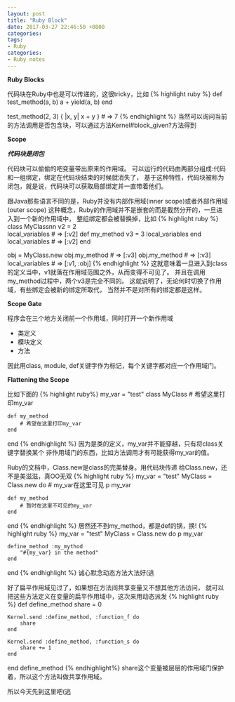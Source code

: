 ```yaml
---
layout: post
title: "Ruby Block"
date: 2017-03-27 22:46:50 +0800
categories:
tags:
- Ruby
categories:
- Ruby notes
---
```


**Ruby Blocks**

代码块在Ruby中也是可以传递的，这很tricky，比如
{% highlight ruby %}
def test_method(a, b)
	a + yield(a, b)
end

test_method(2, 3) { |x, y| x + y }    # => 7
{% endhighlight %}
当然可以询问当前的方法调用是否包含块，可以通过方法Kernel#block_given?方法得到

**Scope**

***代码块是闭包***

代码块可以偷偷的吧变量带出原来的作用域。
可以运行的代码由两部分组成:代码和一组绑定，绑定在代码块结束的时候就消失了，
基于这种特性，代码块被称为闭包，就是说，代码块可以获取局部绑定并一直带着他们。

跟Java那些语言不同的是，Ruby并没有内部作用域(inner scope)或者外部作用域(outer scope)
这种概念，Ruby的作用域并不是嵌套的而是截然分开的，一旦进入到一个新的作用域中，
整组绑定都会被替换掉，比如
{% highlight ruby %}
class MyClassnn
    v2 = 2				
	local_variables		# => [:v2]
	def my_method
		v3 = 3
		local_variables
	end
	local_variables		# => [:v2]
end

obj = MyClass.new 
obj.my_method			# => [:v3]
obj.my_method			# => [:v3]
local_variables			# => [:v1, :obj]
{% endhighlight %}
这就意味着一旦进入到class的定义当中，v1就落在作用域范围之外，从而变得不可见了。
并且在调用my_method过程中，两个v3是完全不同的。
这就说明了，无论何时切换了作用域，有些绑定会被新的绑定所取代，
当然并不是对所有的绑定都是这样。

**Scope Gate**

程序会在三个地方关闭前一个作用域，同时打开一个新作用域
- 类定义
- 模块定义
- 方法

因此用class, module, def关键字作为标记，每个关键字都对应一个作用域门。

**Flattening the Scope**

比如下面的
{% highlight ruby%}
my_var = "test"
class MyClass
        # 希望这里打印my_var

	def my_method
		# 希望在这里打印my_var
	end
end
{% endhighlight %}
因为是类的定义，my_var并不能穿越，只有将class关键字替换某个
非作用域门的东西，比如方法调用才有可能获得my_var的值。

Ruby的文档中，Class.new是class的完美替身。用代码块传递
给Class.new，还不是美滋滋，真OO无双
{% highlight ruby %}
my_var = "test"
MyClass = Class.new do
	# my_var在这里可见
	p my_var

	def my_method
		# 暂时在这里不可见的my_var
	end
end
{% endhighlight %}
居然还不到my_method，都是def的锅，换!
{% highlight ruby %}
my_var = "test"
MyClass = Class.new do
	p my_var

	define_method :my_mythod 
		"#{my_var} in the method"
	end
end
{% endhighlight %}
诚心默念动态方法大法好(逃

好了扁平作用域见过了，如果想在方法间共享变量又不想其他方法访问，
就可以把这些方法定义在变量的扁平作用域中，这次来用动态派发
{% highlight ruby %}
def define_method
	share = 0

	Kernel.send :define_method, :function_f do
		share
	end

	Kernel.send :define_method, :function_s do
		share += 1
	end
end
define_method
{% endhighlight%}
share这个变量被层层的作用域门保护着，所以这个方法叫做共享作用域。

所以今天先到这里吧(逃
